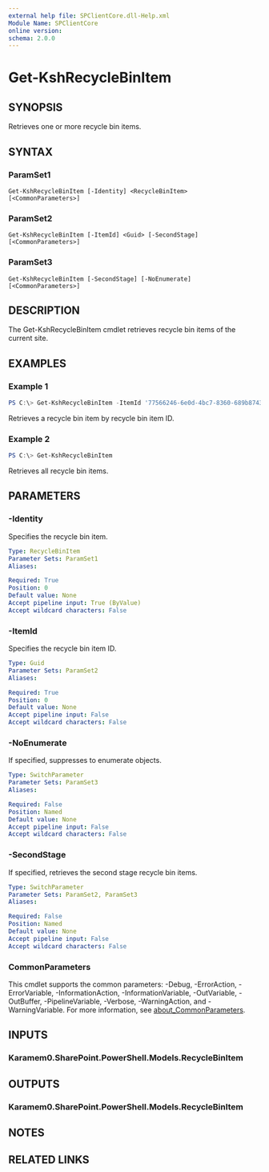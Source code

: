 ```yaml
---
external help file: SPClientCore.dll-Help.xml
Module Name: SPClientCore
online version:
schema: 2.0.0
---
```


# Get-KshRecycleBinItem

## SYNOPSIS
Retrieves one or more recycle bin items.

## SYNTAX

### ParamSet1
```
Get-KshRecycleBinItem [-Identity] <RecycleBinItem> [<CommonParameters>]
```

### ParamSet2
```
Get-KshRecycleBinItem [-ItemId] <Guid> [-SecondStage] [<CommonParameters>]
```

### ParamSet3
```
Get-KshRecycleBinItem [-SecondStage] [-NoEnumerate] [<CommonParameters>]
```

## DESCRIPTION
The Get-KshRecycleBinItem cmdlet retrieves recycle bin items of the current site.

## EXAMPLES

### Example 1
```powershell
PS C:\> Get-KshRecycleBinItem -ItemId '77566246-6e0d-4bc7-8360-689b8743265f'
```

Retrieves a recycle bin item by recycle bin item ID.

### Example 2
```powershell
PS C:\> Get-KshRecycleBinItem
```

Retrieves all recycle bin items.

## PARAMETERS

### -Identity
Specifies the recycle bin item.

```yaml
Type: RecycleBinItem
Parameter Sets: ParamSet1
Aliases:

Required: True
Position: 0
Default value: None
Accept pipeline input: True (ByValue)
Accept wildcard characters: False
```

### -ItemId
Specifies the recycle bin item ID.

```yaml
Type: Guid
Parameter Sets: ParamSet2
Aliases:

Required: True
Position: 0
Default value: None
Accept pipeline input: False
Accept wildcard characters: False
```

### -NoEnumerate
If specified, suppresses to enumerate objects.

```yaml
Type: SwitchParameter
Parameter Sets: ParamSet3
Aliases:

Required: False
Position: Named
Default value: None
Accept pipeline input: False
Accept wildcard characters: False
```

### -SecondStage
If specified, retrieves the second stage recycle bin items.

```yaml
Type: SwitchParameter
Parameter Sets: ParamSet2, ParamSet3
Aliases:

Required: False
Position: Named
Default value: None
Accept pipeline input: False
Accept wildcard characters: False
```

### CommonParameters
This cmdlet supports the common parameters: -Debug, -ErrorAction, -ErrorVariable, -InformationAction, -InformationVariable, -OutVariable, -OutBuffer, -PipelineVariable, -Verbose, -WarningAction, and -WarningVariable. For more information, see [about_CommonParameters](http://go.microsoft.com/fwlink/?LinkID=113216).

## INPUTS

### Karamem0.SharePoint.PowerShell.Models.RecycleBinItem

## OUTPUTS

### Karamem0.SharePoint.PowerShell.Models.RecycleBinItem

## NOTES

## RELATED LINKS
